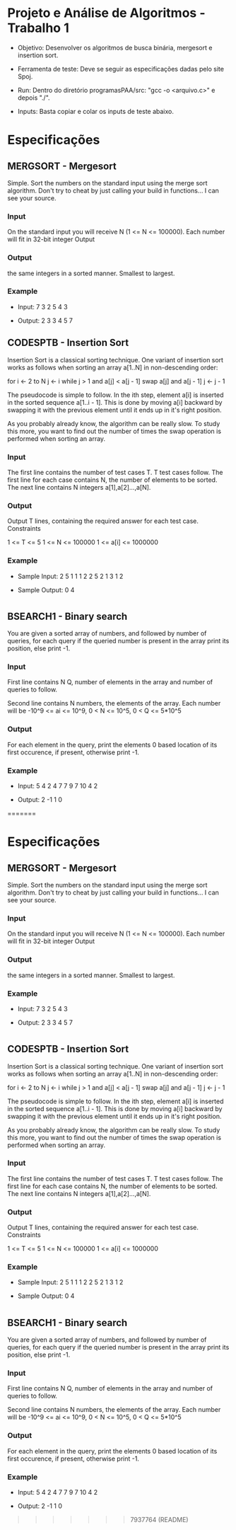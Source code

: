 # Projeto e Análise de Algoritmos - Trabalho 1

* Objetivo: Desenvolver os algoritmos de busca binária, mergesort e insertion sort.

* Ferramenta de teste: Deve se seguir as especificações dadas pelo site Spoj.
* Run: Dentro do diretório programasPAA/src: "gcc -o <arquivo> <arquivo.c>" e depois "./<arquivo>".
* Inputs: Basta copiar e colar os inputs de teste abaixo.

# Especificações


## MERGSORT - Mergesort

Simple. Sort the numbers on the standard input using the merge sort algorithm. Don't try to cheat by just calling your build in functions... I can see your source.

### Input

On the standard input you will receive N (1 <= N <= 100000). Each number will fit in 32-bit integer
Output

### Output

the same integers in a sorted manner. Smallest to largest.

### Example

* Input:
7 3 2 5 4 3

* Output:
2 3 3 4 5 7

## CODESPTB - Insertion Sort

Insertion Sort is a classical sorting technique. One variant of insertion sort works as follows when sorting an array a[1..N] in non-descending order:

for i <- 2 to N
    j <- i
    while j > 1 and a[j] < a[j - 1]
        swap a[j] and a[j - 1]
        j <- j - 1

The pseudocode is simple to follow. In the ith step, element a[i] is inserted in the sorted sequence a[1..i - 1]. This is done by moving a[i] backward by swapping it with the previous element until it ends up in it's right position.

As you probably already know, the algorithm can be really slow. To study this more, you want to find out the number of times the swap operation is performed when sorting an array.

### Input

The first line contains the number of test cases T. T test cases follow. The first line for each case contains N, the number of elements to be sorted. The next line contains N integers a[1],a[2]...,a[N].

### Output

Output T lines, containing the required answer for each test case.
Constraints

1 <= T <= 5
1 <= N <= 100000
1 <= a[i] <= 1000000

### Example

* Sample Input:
2
5
1 1 1 2 2
5
2 1 3 1 2

* Sample Output:
0
4

#

## BSEARCH1 - Binary search

You are given a sorted array of numbers, and followed by number of queries, for each query if the queried number is present in the array print its position, else print -1.

### Input

First line contains N Q, number of elements in the array and number of queries to follow.

Second line contains N numbers, the elements of the array. Each number will be -10^9 <= ai <= 10^9, 0 < N <= 10^5, 0 < Q <= 5*10^5

### Output

For each element in the query, print the elements 0 based location of its first occurence, if present, otherwise print -1.

### Example

* Input:
5 4
2 4 7 7 9
7
10
4
2

* Output:
2
-1
1
0

=======

# Especificações

## MERGSORT - Mergesort

Simple. Sort the numbers on the standard input using the merge sort algorithm. Don't try to cheat by just calling your build in functions... I can see your source.

### Input

On the standard input you will receive N (1 <= N <= 100000). Each number will fit in 32-bit integer
Output

### Output

the same integers in a sorted manner. Smallest to largest.

### Example

* Input:
7 3 2 5 4 3

* Output:
2 3 3 4 5 7

#

## CODESPTB - Insertion Sort

Insertion Sort is a classical sorting technique. One variant of insertion sort works as follows when sorting an array a[1..N] in non-descending order:

for i <- 2 to N
    j <- i
    while j > 1 and a[j] < a[j - 1]
        swap a[j] and a[j - 1]
        j <- j - 1

The pseudocode is simple to follow. In the ith step, element a[i] is inserted in the sorted sequence a[1..i - 1]. This is done by moving a[i] backward by swapping it with the previous element until it ends up in it's right position.

As you probably already know, the algorithm can be really slow. To study this more, you want to find out the number of times the swap operation is performed when sorting an array.

### Input

The first line contains the number of test cases T. T test cases follow. The first line for each case contains N, the number of elements to be sorted. The next line contains N integers a[1],a[2]...,a[N].

### Output

Output T lines, containing the required answer for each test case.
Constraints

1 <= T <= 5
1 <= N <= 100000
1 <= a[i] <= 1000000

### Example

* Sample Input:
2
5
1 1 1 2 2
5
2 1 3 1 2

* Sample Output:
0
4

#

## BSEARCH1 - Binary search

You are given a sorted array of numbers, and followed by number of queries, for each query if the queried number is present in the array print its position, else print -1.

### Input

First line contains N Q, number of elements in the array and number of queries to follow.

Second line contains N numbers, the elements of the array. Each number will be -10^9 <= ai <= 10^9, 0 < N <= 10^5, 0 < Q <= 5*10^5

### Output

For each element in the query, print the elements 0 based location of its first occurence, if present, otherwise print -1.

### Example

* Input:
5 4
2 4 7 7 9
7
10
4
2

* Output:
2
-1
1
0

>>>>>>> 7937764 (README)
